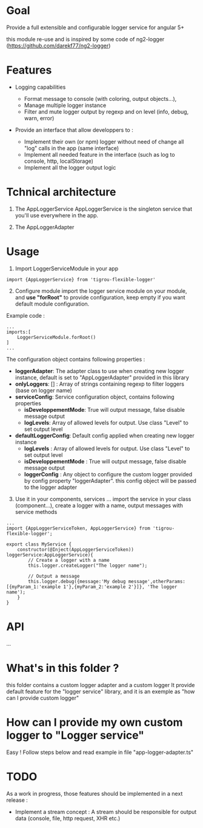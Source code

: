 # Goal
Provide a full extensible and configurable logger service for angular 5+

this module re-use and is inspired by some code of ng2-logger (https://github.com/darekf77/ng2-logger)

# Features
- Logging capabilities
    - Format message to console (with coloring, output objects...), 
    - Manage multiple logger instance
    - Filter and mute logger output by regexp and on level (info, debug, warn, error)

- Provide an interface that allow developpers to :
    - Implement their own (or npm) logger without need of change all "log" calls in the app (same interface)
    - Implement all needed feature in the interface (such as log to console, http, localStorage)
    - Implement all the logger output logic


# Tchnical architecture

1. The AppLoggerService
AppLoggerService is the singleton service that you'll use everywhere in the app.


2. The AppLoggerAdapter


# Usage
1. Import LoggerServiceModule in your app
```
import {AppLoggerService} from 'tigrou-flexible-logger'
```

2. Configure module
import the logger service module on your module, and **use "forRoot"** to provide configuration, keep empty if you want default module configuration.

Example code :
```
...
imports:[
    LoggerServiceModule.forRoot()
]
...
```

The configuration object contains following properties :
* **loggerAdapter**: The adapter class to use when creating new logger instance, default is set to "AppLoggerAdapter" provided in this library
* **onlyLoggers**: [] : Array of strings containing regexp to filter loggers (base on logger name)
*  **serviceConfig**: Service configuration object, contains following properties 
    * **isDeveloppementMode**: True will output message, false disable message output
    * **logLevels**: Array of allowed levels for output. Use class "Level" to set output level
* **defaultLoggerConfig**: Default config applied when creating new logger instance
    * **logLevels** : Array of allowed levels for output. Use class "Level" to set output level
    * **isDeveloppementMode** : True will output message, false disable message output
    * **loggerConfig** : Any object to configure the custom logger provided by config property "loggerAdapter". this config object will be passed to the logger adapter



3. Use it in your components, services ...
import the service in your class (component...), create a logger with a name, output messages with service methods

```
...
import {AppLoggerServiceToken, AppLoggerService} from 'tigrou-flexible-logger';

export class MyService {
    constructor(@Inject(AppLoggerServiceToken)) loggerService:AppLoggerService){
        // Create a logger with a name
        this.logger.createLogger("The logger name");

        // Output a message
        this.logger.debug({message:'My debug message',otherParams:[{myParam_1:'example 1'},{myParam_2:'example 2'}]}, 'The logger name');
    }
}

```

# API
...

# What's in this folder ?
this folder contains a custom logger adapter and a custom logger
It provide default feature for the "logger service" library, and it is an exemple as "how can I provide custom logger"

# How can I provide my own custom logger to "Logger service"
Easy ! Follow steps below and read example in file "app-logger-adapter.ts"

# TODO
As a work in progress, those features should be implemented in a next release :
* Implement a stream concept : A stream should be responsible for output data (console, file, http request, XHR etc.)
